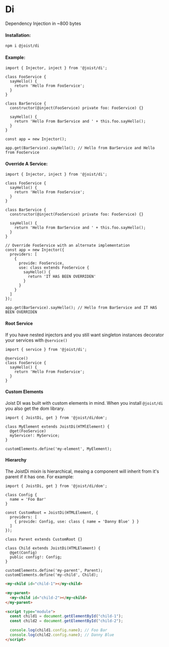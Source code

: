# Di

Dependency Injection in ~800 bytes

#### Installation:

```BASH
npm i @joist/di
```

#### Example:

```TS
import { Injector, inject } from '@joist/di';

class FooService {
  sayHello() {
    return 'Hello From FooService';
  }
}

class BarService {
  constructor(@inject(FooService) private foo: FooService) {}

  sayHello() {
    return 'Hello From BarService and ' + this.foo.sayHello();
  }
}

const app = new Injector();

app.get(BarService).sayHello(); // Hello from BarService and Hello from FooService
```

#### Override A Service:

```TS
import { Injector, inject } from '@joist/di';

class FooService {
  sayHello() {
    return 'Hello From FooService';
  }
}

class BarService {
  constructor(@inject(FooService) private foo: FooService) {}

  sayHello() {
    return 'Hello From BarService and ' + this.foo.sayHello();
  }
}

// Override FooService with an alternate implementation
const app = new Injector({
  providers: [
    {
      provide: FooService,
      use: class extends FooService {
        sayHello() {
          return 'IT HAS BEEN OVERRIDEN'
        }
      }
    }
  ]
});

app.get(BarService).sayHello(); // Hello from BarService and IT HAS BEEN OVERRIDEN
```

#### Root Service

If you have nested injectors and you still want singleton instances decorator your services with `@service()`

```TS
import { service } from '@joist/di';

@service()
class FooService {
  sayHello() {
    return 'Hello From FooService';
  }
}
```

#### Custom Elements

Joist DI was built with custom elements in mind. When you install `@joist/di` you also get the dom library.

```TS
import { JoistDi, get } from '@joist/di/dom';

class MyElement extends JoistDi(HTMlElement) {
  @get(FooService)
  myService!: MyService;
}

customElements.define('my-element', MyElement);
```

#### Hierarchy

The JoistDi mixin is hierarchical, meaing a component will inherit from it's parent if it has one.
For example:

```TS
import { JoistDi, get } from '@joist/di/dom';

class Config {
  name = 'Foo Bar'
}

const CustomRoot = JoistDi(HTMLElement, { 
  providers: [
    { provide: Config, use: class { name = 'Danny Blue' } }
  ] 
});

class Parent extends CustomRoot {}

class Child extends JoistDi(HTMLElement) {
  @get(Config)
  public config!: Config;
}

customElements.define('my-parent', Parent);
customElements.define('my-child', Child);
```

```HTML
<my-child id="child-1"></my-child>

<my-parent>
  <my-child id="child-2"></my-child>
</my-parent>

<script type="module">
  const child1 = document.getElementById("child-1");
  const child2 = document.getElementById("child-2");

  console.log(child1.config.name); // Foo Bar
  console.log(child2.config.name); // Danny Blue
</script>
```
